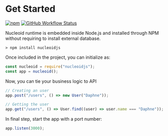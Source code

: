 # Get Started

[![npm](https://img.shields.io/npm/v/nucleoidjs)](https://www.npmjs.com/package/nucleoidjs) [![GitHub Workflow Status](https://img.shields.io/github/workflow/status/nucleoidjs/nucleoid/Test)](https://github.com/NucleoidJS/Nucleoid/actions/workflows/test.yml)

Nucleoid runtime is embedded inside Node.js and installed through NPM without requiring to install external database.

```shell
> npm install nucleoidjs
```

Once included in the project, you can initialize as:

```javascript
const nucleoid = require("nucleoidjs");
const app = nucleoid();
```

Now, you can tie your business logic to API

```javascript
// Creating an user
app.post("/users", () => new User("Daphne"));

// Getting the user
app.get("/users", () => User.find((user) => user.name === "Daphne"));
```

In final step, start the app with a port number:

```javascript
app.listen(3000);
```
